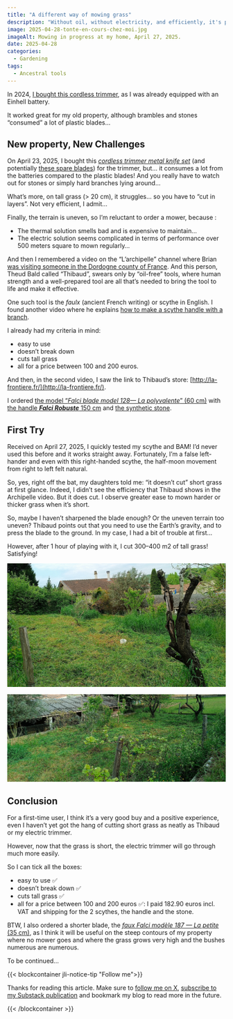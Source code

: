 ```yaml
---
title: "A different way of mowing grass"
description: "Without oil, without electricity, and efficiently, it's possible."
image: 2025-04-28-tonte-en-cours-chez-moi.jpg
imageAlt: Mowing in progress at my home, April 27, 2025.
date: 2025-04-28
categories:
  - Gardening
tags:
  - Ancestral tools
---
```


In 2024, [I bought this cordless trimmer](https://www.amazon.fr/dp/B08LQHKBNT), as I was already equipped with an Einhell battery.

It worked great for my old property, although brambles and stones “consumed” a lot of plastic blades…

## New property, New Challenges

On April 23, 2025, I bought this [_cordless trimmer metal knife set_](https://www.amazon.fr/dp/B088P29JFF) (and potentially [these spare blades](https://www.amazon.fr/dp/B0CZ3FPQ57)) for the trimmer, but… it consumes a lot from the batteries compared to the plastic blades! And you really have to watch out for stones or simply hard branches lying around…

What’s more, on tall grass (> 20 cm), it struggles… so you have to “cut in layers”. Not very efficient, I admit…

Finally, the terrain is uneven, so I’m reluctant to order a mower, because :

- The thermal solution smells bad and is expensive to maintain…
- The electric solution seems complicated in terms of performance over 500 meters square to mown regularly…

And then I remembered a video on the “L’archipelle” channel where Brian [was visiting someone in the Dordogne county of France](https://www.youtube.com/watch?v=mxFKWyC-4RI&t=2027s). And this person, Theud Bald called “Thibaud”, swears only by “oil-free” tools, where human strength and a well-prepared tool are all that’s needed to bring the tool to life and make it effective.

One such tool is the _faulx_ (ancient French writing) or scythe in English. I found another video where he explains [how to make a scythe handle with a branch](https://www.youtube.com/watch?v=R-18PeBxoRM).

I already had my criteria in mind:

- easy to use
- doesn’t break down
- cuts tall grass
- all for a price between 100 and 200 euros.

And then, in the second video, I saw the link to Thibaud’s store: [http://la-frontiere.fr/](http://la-frontiere.fr/).

I ordered [the model “_Falci blade model 128— La polyvalente_” (60 cm)](https://la-frontiere.fr/boutique/lame-de-faux-falci-modele-128-la-polyvalente) with [the handle **_Falci Robuste_** 150 cm](https://la-frontiere.fr/boutique/manche-de-faulx-falci-robuste) and [the synthetic stone](https://la-frontiere.fr/boutique/pierre-a-faux-carborundum-qualite-silicar).

## First Try

Received on April 27, 2025, I quickly tested my scythe and BAM! I’d never used this before and it works straight away. Fortunately, I’m a false left-hander and even with this right-handed scythe, the half-moon movement from right to left felt natural.

So, yes, right off the bat, my daughters told me: “it doesn’t cut” short grass at first glance. Indeed, I didn’t see the efficiency that Thibaud shows in the Archipelle video. But it does cut. I observe greater ease to mown harder or thicker grass when it’s short.

So, maybe I haven’t sharpened the blade enough? Or the uneven terrain too uneven? Thibaud points out that you need to use the Earth’s gravity, and to press the blade to the ground. In my case, I had a bit of trouble at first…

However, after 1 hour of playing with it, I cut 300–400 m2 of tall grass! Satisfying!

![Mowing in progress…](mowing-in-progress.jpg)

![Mowing completed!](mowing-finished.jpg)

## Conclusion

For a first-time user, I think it’s a very good buy and a positive experience, even I haven’t yet got the hang of cutting short grass as neatly as Thibaud or my electric trimmer.

However, now that the grass is short, the electric trimmer will go through much more easily.

So I can tick all the boxes:

- easy to use ✅
- doesn’t break down ✅
- cuts tall grass ✅
- all for a price between 100 and 200 euros ✅: I paid 182.90 euros incl. VAT and shipping for the 2 scythes, the handle and the stone.

BTW, I also ordered a shorter blade, the [_faux Falci modèle 187 — La petite_ (35 cm)](https://la-frontiere.fr/boutique/lame-de-faux-falci-modele-187-la-petite), as I think it will be useful on the steep contours of my property where no mower goes and where the grass grows very high and the bushes numerous are numerous.

To be continued…

{{< blockcontainer jli-notice-tip "Follow me">}}

Thanks for reading this article. Make sure to [follow me on X](https://x.com/LitzlerJeremie), [subscribe to my Substack publication](https://iamjeremie.substack.com/) and bookmark my blog to read more in the future.

{{< /blockcontainer >}}
